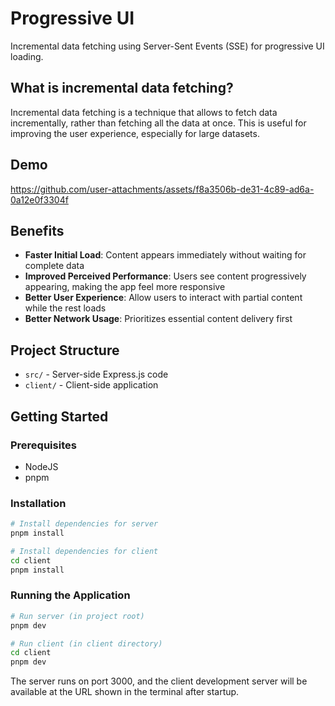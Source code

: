 # Progressive UI

Incremental data fetching using Server-Sent Events (SSE) for progressive UI loading.

## What is incremental data fetching?

Incremental data fetching is a technique that allows to fetch data incrementally, rather than fetching all the data at once. This is useful for improving the user experience, especially for large datasets.

## Demo

https://github.com/user-attachments/assets/f8a3506b-de31-4c89-ad6a-0a12e0f3304f

## Benefits

- **Faster Initial Load**: Content appears immediately without waiting for complete data
- **Improved Perceived Performance**: Users see content progressively appearing, making the app feel more responsive
- **Better User Experience**: Allow users to interact with partial content while the rest loads
- **Better Network Usage**: Prioritizes essential content delivery first

## Project Structure

- `src/` - Server-side Express.js code
- `client/` - Client-side application

## Getting Started

### Prerequisites

- NodeJS
- pnpm

### Installation

```bash
# Install dependencies for server
pnpm install

# Install dependencies for client
cd client
pnpm install
```

### Running the Application

```bash
# Run server (in project root)
pnpm dev

# Run client (in client directory)
cd client
pnpm dev
```

The server runs on port 3000, and the client development server will be available at the URL shown in the terminal after startup.
